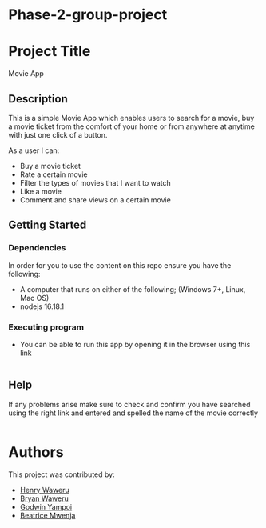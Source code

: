 # Phase-2-group-project


# Project Title

Movie App

## Description
This is a simple Movie App which enables users to search for a movie, buy a movie ticket from the comfort of your home or from anywhere at anytime with just one click of a button.

As a user I can:
* Buy a movie ticket
* Rate a certain movie
* Filter the types of movies that I want to watch
* Like a movie
* Comment and share views on a certain movie

## Getting Started

### Dependencies

In order for you to use the content on this repo ensure you have the following:

* A computer that runs on either of the following; (Windows 7+, Linux, Mac OS)
* nodejs 16.18.1

### Executing program

* You can be able to run this app by opening it in the browser using this link

<!-- to be added -->
```

```

## Help

If any problems arise make sure to check and confirm you have searched using the right link and entered and spelled the name of the movie correctly
```

```

# Authors
This project was contributed by:
- [Henry Waweru](https://github.com/henryweru)
- [Bryan Waweru](https://github.com/Bwaweru12345)
- [Godwin Yampoi](https://github.com/Godwin-Yampoi)
- [Beatrice Mwenja](https://github.com/beatricemwenje)


